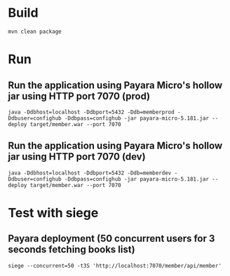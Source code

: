 # Build
```
mvn clean package
```

# Run
## Run the application using Payara Micro's hollow jar using HTTP port 7070 (prod)
```
java -Ddbhost=localhost -Ddbport=5432 -Ddb=memberprod -Ddbuser=confighub -Ddbpass=confighub -jar payara-micro-5.181.jar --deploy target/member.war --port 7070
```

## Run the application using Payara Micro's hollow jar using HTTP port 7070 (dev)
```
java -Ddbhost=localhost -Ddbport=5432 -Ddb=memberdev -Ddbuser=confighub -Ddbpass=confighub -jar payara-micro-5.181.jar --deploy target/member.war --port 7070
```

# Test with siege
## Payara deployment (50 concurrent users for 3 seconds fetching books list)
```
siege --concurrent=50 -t3S 'http://localhost:7070/member/api/member'
```